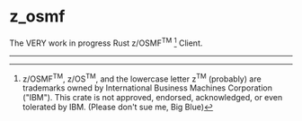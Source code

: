 # z_osmf

The VERY work in progress Rust z/OSMF<sup>TM</sup> [^1] Client.

---

[^1]: z/OSMF<sup>TM</sup>, z/OS<sup>TM</sup>, and the lowercase letter z<sup>TM</sup> (probably) are trademarks owned by International Business Machines Corporation ("IBM").
This crate is not approved, endorsed, acknowledged, or even tolerated by IBM.
(Please don't sue me, Big Blue)
